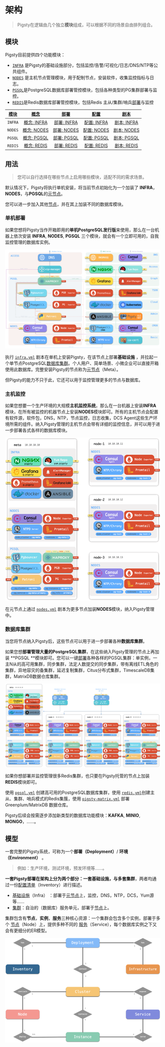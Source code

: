 # 架构

> Pigsty在逻辑由几个独立**模块**组成，可以根据不同的场景自由排列组合。



## 模块

Pigsty目前提供四个功能模块：

* [`INFRA`](c-infra.md) 是Pigsty的基础设施部分，包括监控/告警/可视化/日志/DNS/NTP等公共组件。
* [`NODES`](c-nodes.md) 是主机节点管理模块，用于配制节点，安装软件，收集监控指标与日志。
* [`PGSQL`](c-pgsql.md)是PostgreSQL数据库部署管控模块，包括各种类型的PG集群部署与监控。
* [`REDIS`](c-redis.md)是Redis数据库部署管控模块，包括Redis 主从/集群/哨兵[部署](d-redis.md)与监控

| [模块](c-arch.md#模块) |   [概念](c-concept.md)    |    [部署](d-deploy.md)    |    [配置](v-config.md)    |   [剧本](p-playbook.md)   |
| :--------------------: | :-----------------------: | :-----------------------: | :-----------------------: | :-----------------------: |
|        `INFRA`         | [概念: INFRA](c-infra.md) | [部署: INFRA](d-infra.md) | [配置: INFRA](v-infra.md) | [剧本: INFRA](p-infra.md) |
|        `NODES`         | [概念: NODES](c-nodes.md) | [部署: NODES](d-nodes.md) | [配置: NODES](v-nodes.md) | [剧本: NODES](p-nodes.md) |
|        `PGSQL`         | [概念: PGSQL](c-pgsql.md) | [部署: PGSQL](d-pgsql.md) | [配置: PGSQL](v-pgsql.md) | [剧本: PGSQL](p-pgsql.md) |
|        `REDIS`         | [概念: REDIS](c-redis.md) | [部署: REDIS](d-redis.md) | [配置: REDIS](v-redis.md) | [剧本: REDIS](p-redis.md) |



## 用法

> 您可以自行选择在哪些节点上启用哪些模块，适配不同的需求场景。

默认情况下，Pigsty将执行单机安装，将当前节点初始化为一个加装了 **INFRA**，**NODES**，与**PGSQL**的[元节点](c-nodes.md#元节点)。

您可以进一步加入其他[节点](c-nodes.md#节点)，并在其上加装不同的数据库模块。

### 单机部署

如果您想将Pigsty当作开箱即用的**单机PostgreSQL发行版**来使用，那么在一台机器上依次安装 **INFRA**, **NODES**, **PGSQL** 三个模块，就会有一个立即可用的，自我监控管理的数据库实例。

![](../_media/ARCH.gif)

执行 [`infra.yml`](p-infra.md) 剧本在单机上安装Pigsty，在该节点上部署**基础设施** ，并拉起一个单节点PostgreSQL[数据库集群](#数据库集群)。个人用户、简单场景、小微企业可以直接开箱使用此数据库。完整安装Pigsty的节点称为[元节点](#元节点)（Meta）。

但Pigsty的能力不只于此，它还可以用于监控管理更多的节点与数据库。

### 主机监控

如果您想要一个生产环境的大规模**主机监控系统**，那么在一台机器上安装**INFRA**模块，在所有被监控的机器节点上安装**NODES**模块即可。所有的主机节点会配置有软件源，软件包，DNS，NTP，节点监控，日志收集，DCS Agent这些生产环境所需的组件。纳入Pigsty管理的主机节点会带有详细的监控信息，并可以用于进一步部署各式各样的数据库模块。

![](../_media/NODES.gif)

在元节点上通过 [`nodes.yml`](p-nodes.md#nodes) 剧本为更多节点加装**NODES**模块，纳入Pigsty管理中。



### 数据库集群

当您将节点纳入Pigsty后，这些节点可以用于进一步部署各种**数据库集群**。

如果您想**部署管理大量的PostgreSQL集群**，在这些纳入Pigsty管理的节点上再加装 **PGSQL **模块即可。您可以一键[部署](d-pgsql.m)各种各样的PGSQL集群：单实例，一主N从的高可用集群，同步集群，法定人数提交的同步集群，带有离线ETL角色的集群，异地容灾的备集群，延迟复制集群，Citus分布式集群，TimescaleDB集群，MatrixDB数据仓库集群。

![](../_media/SANDBOX.gif)

如果你想部署并监控管理很多Redis集群，也只要在Pigsty托管的节点上加装**REDIS**模块即可。

使用 [`pgsql.yml`](p-pgsql.md#pgsql) 创建高可用的PostgreSQL数据库集群，使用 [`redis.yml`](p-redis.md#redis)创建主从、集群、哨兵模式的Redis集簇，使用 [`pigsty-matrix.yml`](p-pgsql.md#pgsql-matrix) 部署 Greenplum/MatrixDB 数据仓库。

Pigsty后续会按需逐步添加新类型的数据库功能模块：**KAFKA**, **MINIO**, **MONGO**，……。





## 模型

一套完整的Pigsty系统，可称为一个**部署（Deployment）**/ **环境（Environment）** 。

> 例如：生产环境，测试环境，预发环境等……。

**一套Pigsty部署在架构上分为两个部分：一套基础设施，与多套集群**，两者均通过一份[配置清单](v-config.md#配置文件)（Inventory）进行描述。

* [基础设施](c-infra.md)（Infra） ：部署于[元节点](c-nodes.md#元节点)上，监控，DNS，NTP，DCS，Yum源等……
* [集群](#数据库集群)：自治的（数据库）服务单元，部署于[节点](c-nodes.md#节点)上。

集群包含有**节点**，**实例**，**服务**三种核心资源：一个集群会包含多个实例，部署于多个 [节点](c-nodes.md#节点)（Node）上，提供多种不同的 [服务](c-service.md)（Service），每个数据库实例之下又会有更细分的ER模型。



![](../_media/ER-INFRA.gif)




